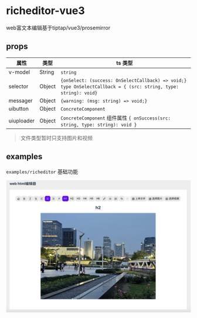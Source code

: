 # richeditor-vue3

web富文本编辑基于tiptap/vue3/prosemirror

## props

| 属性 | 类型 | ts 类型 |
| --- | --- | --- |
| v-model | String | `string` | 
| selector | Object | `{onSelect: (success: OnSelectCallback) => void;}` `type OnSelectCallback = { (src: string, type: string): void}`| 
messager | Object | `{warning: (msg: string) => void;}`| 
uibutton | Object | `ConcreteComponent`|
uiuploader | Object | `ConcreteComponent` 组件属性 `{ onSuccess(src: string, type: string): void }`| 

> 文件类型暂时只支持图片和视频

## examples

`examples/richeditor` 基础功能

![示例图片](doc/example.png)
